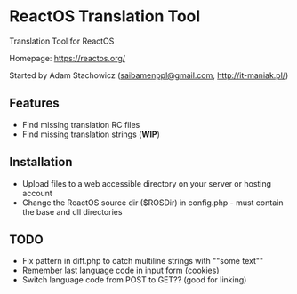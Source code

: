 # ReactOS Translation Tool
Translation Tool for ReactOS

Homepage: https://reactos.org/

Started by Adam Stachowicz (saibamenppl@gmail.com, http://it-maniak.pl/)

Features
----------

- Find missing translation RC files
- Find missing translation strings (**WIP**)

Installation
----------

* Upload files to a web accessible directory on your server or hosting account
* Change the ReactOS source dir ($ROSDir) in config.php - must contain the base and dll directories

TODO
----------

- Fix pattern in diff.php to catch multiline strings with ""some text""
- Remember last language code in input form (cookies)
- Switch language code from POST to GET?? (good for linking)